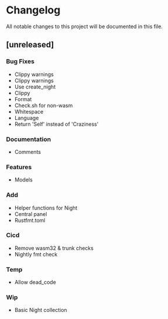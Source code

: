 # Changelog

All notable changes to this project will be documented in this file.

## [unreleased]

### Bug Fixes

- Clippy warnings
- Clippy warnings
- Use create_night
- Clippy
- Format
- Check.sh for non-wasm
- Whitespace
- Language
- Return 'Self' instead of 'Craziness'

### Documentation

- Comments

### Features

- Models

### Add

- Helper functions for Night
- Central panel
- Rustfmt.toml

### Cicd

- Remove wasm32 & trunk checks
- Nightly fmt check

### Temp

- Allow dead_code

### Wip

- Basic Night collection

<!-- generated by git-cliff -->
